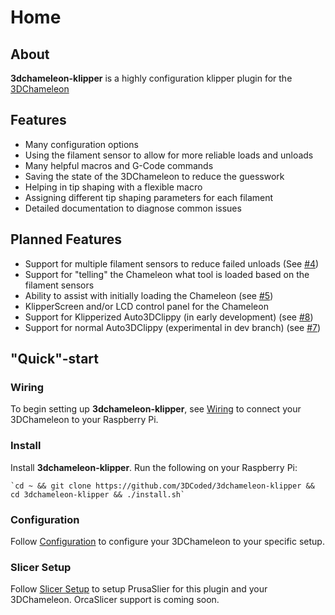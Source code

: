 # Home

## About

**3dchameleon-klipper** is a highly configuration klipper plugin for the [3DChameleon](https://3dchameleon.com)

## Features

- Many configuration options
- Using the filament sensor to allow for more reliable loads and unloads
- Many helpful macros and G-Code commands
- Saving the state of the 3DChameleon to reduce the guesswork
- Helping in tip shaping with a flexible macro
- Assigning different tip shaping parameters for each filament
- Detailed documentation to diagnose common issues

## Planned Features

- Support for multiple filament sensors to reduce failed unloads (See [#4](https://github.com/3DCoded/3dchameleon-klipper/issues/4))
- Support for "telling" the Chameleon what tool is loaded based on the filament sensors
- Ability to assist with initially loading the Chameleon (see [#5](https://github.com/3DCoded/3dchameleon-klipper/issues/5))
- KlipperScreen and/or LCD control panel for the Chameleon
- Support for Klipperized Auto3DClippy (in early development) (see [#8](https://github.com/3DCoded/3dchameleon-klipper/issues/8))
- Support for normal Auto3DClippy (experimental in dev branch) (see [#7](https://github.com/3DCoded/3dchameleon-klipper/issues/7))


## "Quick"-start

### Wiring

To begin setting up **3dchameleon-klipper**, see [Wiring](wiring.md) to connect your 3DChameleon to your Raspberry Pi.

### Install

Install **3dchameleon-klipper**. Run the following on your Raspberry Pi:

    `cd ~ && git clone https://github.com/3DCoded/3dchameleon-klipper && cd 3dchameleon-klipper && ./install.sh`

### Configuration

Follow [Configuration](configuration.md) to configure your 3DChameleon to your specific setup.

### Slicer Setup

Follow [Slicer Setup](slicersetup.md) to setup PrusaSlier for this plugin and your 3DChameleon. OrcaSlicer support is coming soon.